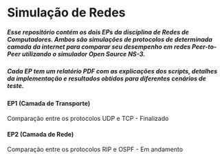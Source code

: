 # Simulação de Redes

##### Esse repositório contém os dois EPs da disciplina de Redes de Computadores. Ambos são simulações de protocolos de determinada camada da internet para comparar seu desempenho em redes  Peer-to-Peer utilizando o simulador Open Source NS-3.
##### Cada EP tem um relatório PDF com as explicações dos scripts, detalhes da implementação e resultados obtidos para diferentes cenários de teste.

#### EP1 (Camada de Transporte)
Comparação entre os protocolos UDP e TCP - Finalizado

#### EP2 (Camada de Rede)
Comparação entre os protocolos RIP e OSPF - Em andamento

